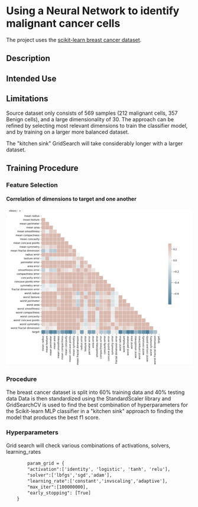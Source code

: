 # Using a Neural Network to identify malignant cancer cells

The project uses the [scikit-learn breast cancer dataset](https://scikit-learn.org/stable/modules/generated/sklearn.datasets.load_breast_cancer.html#sklearn.datasets.load_breast_cancer).

## Description




## Intended Use

## Limitations
Source dataset only consists of 569 samples (212 malignant cells, 357 Benign cells), and a large dimensionality of 30.
The approach can be refined by selecting most relevant dimensions to train the classifier model, and by training on a larger more balanced dataset.

The "kitchen sink" GridSearch will take considerably longer with a larger dataset.

## Training Procedure

### Feature Selection

#### Correlation of dimensions to target and one another
![image](correlation.png)




### Procedure

The breast cancer dataset is split into 60% training data and 40% testing data
Data is then standardized using the StandardScaler library and GridSearchCV is used to find the best combination of hyperparameters for the Scikit-learn MLP classifier in a "kitchen sink" approach to finding the model that produces the best f1 score.

### Hyperparameters
Grid search will check various combinations of activations, solvers, learning_rates
```
        param_grid = {
        "activation":['identity', 'logistic', 'tanh', 'relu'],
        "solver":['lbfgs','sgd','adam'],
        "learning_rate":['constant','invscaling','adaptive'],
        "max_iter":[100000000],
        "early_stopping": [True]
    }
```

